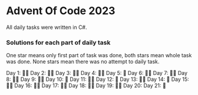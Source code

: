 # Advent Of Code 2023

All daily tasks were written in C#. 

### Solutions for each part of daily task ###

One star means only first part of task was done, both stars mean whole task was done. None stars mean there was no attempt to daily task.

Day 1: :star2::star2:
Day 2: :star2::star2:
Day 3: :star2::star2:
Day 4: :star2::star2:
Day 5: :star2:
Day 6: :star2::star2:
Day 7: :star2::star2:
Day 8: :star2::star2:
Day 9: :star2::star2:
Day 10: :star2:
Day 11: :star2::star2:
Day 12: :star2:
Day 13: :star2::star2:
Day 14: :star2:
Day 15: :star2::star2:
Day 16: :star2::star2:
Day 17: :star2::star2:
Day 18: :star2::star2:
Day 19: :star2::star2:
Day 20:
Day 21: :star2:


